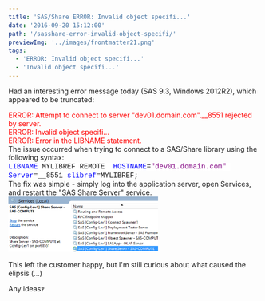 ```yaml
---
title: 'SAS/Share ERROR: Invalid object specifi...'
date: '2016-09-20 15:12:00'
path: '/sasshare-error-invalid-object-specifi/'
previewImg: '../images/frontmatter21.png'
tags:
  - 'ERROR: Invalid object specifi...'
  - 'Invalid object specifi...'
---
```


Had an interesting error message today (SAS 9.3, Windows 2012R2), which appeared to be truncated:

<div><span style="color: red;">ERROR: Attempt to connect to server "dev01.domain.com".__8551 rejected by server.</span></div>
<div><span style="color: red;">ERROR: Invalid object specifi...</span></div>
<div><span style="color: red;">ERROR: Error in the LIBNAME statement.</span></div>
The issue occurred when trying to connect to a SAS/Share library using the following syntax:
<div><span style="background: white; color: blue; font-family: 'courier new';">LIBNAME</span><span style="background: white; font-family: 'courier new';"> MYLIBREF REMOTE  </span><span style="background: white; color: blue; font-family: 'courier new';">HOSTNAME</span><span style="background: white; font-family: 'courier new';">=</span><span style="background: white; color: purple; font-family: 'courier new';">"dev01.domain.com"</span><span style="background: white; font-family: 'courier new';">  </span><span style="background: white; color: blue; font-family: 'courier new';">Server</span><span style="background: white; font-family: 'courier new';">=__8551 </span><span style="background: white; color: blue; font-family: 'courier new';">slibref</span><span style="background: white; font-family: 'courier new';">=MYLIBREF;</span></div>
The fix was simple - simply log into the application server, open Services, and restart the "SAS Share Server" service.
<div style="clear: both; text-align: center;"></div>
<img class="size-medium wp-image-102 aligncenter" src="../images/Capture1.png" alt="" width="300" height="111" />

This left the customer happy, but I'm still curious about what caused the elipsis (...)

Any ideas<span style="background-color: white; color: #444444; font-family: 'arial' , 'tahoma' , 'helvetica' , 'freesans' , sans-serif; font-size: 13px; line-height: 18.2px;">‽</span>

